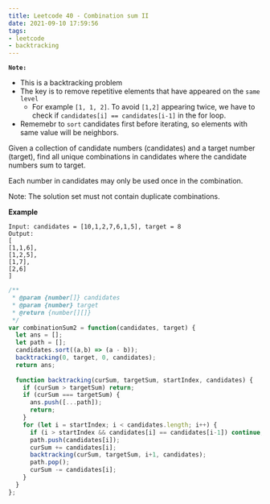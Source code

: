 ```yaml
---
title: Leetcode 40 - Combination sum II
date: 2021-09-10 17:59:56
tags:
- leetcode
- backtracking
---
```

**`Note:`**
- This is a backtracking problem
- The key is to remove repetitive elements that have appeared on the `same level`
  - For example `[1, 1, 2]`. To avoid `[1,2]` appearing twice, we have to check if `candidates[i] == candidates[i-1]` in the for loop.
- Rememebr to `sort` candidates first before iterating, so elements with same value will be neighbors. 

Given a collection of candidate numbers (candidates) and a target number (target), find all unique combinations in candidates where the candidate numbers sum to target.

Each number in candidates may only be used once in the combination.

Note: The solution set must not contain duplicate combinations.

**Example**
```
Input: candidates = [10,1,2,7,6,1,5], target = 8
Output: 
[
[1,1,6],
[1,2,5],
[1,7],
[2,6]
]
```

```javascript
/**
 * @param {number[]} candidates
 * @param {number} target
 * @return {number[][]}
 */
var combinationSum2 = function(candidates, target) {
  let ans = [];
  let path = [];
  candidates.sort((a,b) => (a - b));
  backtracking(0, target, 0, candidates);
  return ans;
  
  function backtracking(curSum, targetSum, startIndex, candidates) {
    if (curSum > targetSum) return;
    if (curSum === targetSum) {
      ans.push([...path]);
      return;
    }
    for (let i = startIndex; i < candidates.length; i++) {
      if (i > startIndex && candidates[i] == candidates[i-1]) continue;
      path.push(candidates[i]);
      curSum += candidates[i];
      backtracking(curSum, targetSum, i+1, candidates);
      path.pop();
      curSum -= candidates[i];
    }
  }
};
```
